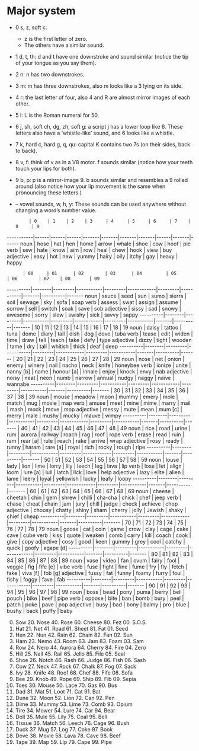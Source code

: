 # Major system

- 0 s, z, soft c:
    - z is the first letter of zero.
    - The others have a similar sound.
- 1 d, t, th: d and t have one downstroke and sound similar (notice the tip of your tongue as you say them).
- 2 n: n has two downstrokes.
- 3 m: m has three downstrokes, also m looks like a 3 lying on its side.
- 4 r: the last letter of four, also 4 and R are almost mirror images of each other.
- 5 l: L is the Roman numeral for 50.
- 6 j, sh, soft ch, dg, zh, soft g: a script j has a lower loop like 6. These letters also have a ‘whistle-like’ sound, and 6 looks like a whistle.
- 7 k, hard c, hard g, q, qu: capital K contains two 7s (on their sides, back to back).
- 8 v, f: think of v as in a V8 motor. f sounds similar (notice how your teeth touch your lips for both).
- 9 b, p: p is a mirror-image 9. b sounds similar and resembles a 9 rolled around (also notice how your lip movement is the same when pronouncing these letters.)
- – vowel sounds, w, h, y: These sounds can be used anywhere without changing a word’s number value.

           | 0    | 1    | 2    | 3     | 4     | 5     | 6     | 7    | 8     | 9
-----------|------|------|------|-------|-------|-------|-------|------|-------|------
noun       | hose | hat  | hen  | home  | arrow | whale | shoe  | cow  | hoof  | pie
verb       | sew  | hate | know | aim   | row   | heal  | chew  | hook | view  | buy
adjective  | easy | hot  | new  | yummy | hairy | oily  | itchy | gay  | heavy | happy

          | 00     | 01      | 02        | 03      | 04         | 05      | 06        | 07    | 08       | 09
----------|--------|---------|-----------|---------|------------|---------|-----------|-------|----------|-------
noun      | sauce  | seed    | sun       | sumo    | sierra     | soil    | sewage    | sky   | sofa     | soap
verb      | assess | swat    | assign    | assume  | sorrow     | sell    | switch    | soak  | save     | sob
adjective | sissy  | sad     | snowy     | awesome | sorry      | slow    | swishy    | sick  | savvy    | sappy
----------|--------|---------|-----------|---------|------------|---------|-----------|-------|----------|-------
          | 10     | 11      | 12        | 13      | 14         | 15      | 16        | 17    | 18       | 19
noun      | daisy  | tattoo  | tuna      | dome    | diary      | tail    | dish      | dog   | dove     | tuba
verb      | tease  | edit    | widen     | time    | draw       | tell    | teach     | take  | defy     | type
adjective | dizzy  | tight   | wooden    | tame    | dry        | tall    | whitish   | thick | deaf     | deep
----------|--------|---------|-----------|---------|------------|---------|-----------|-------|----------|-------
          | 20     | 21      | 22        | 23      | 24         | 25      | 26        | 27    | 28       | 29
noun      | nose   | net     | onion     | enemy   | winery     | nail    | nacho     | neck  | knife    | honeybee
verb      | ionize | unite   | nanny [b] | name    | honour [a] | inhale  | enjoy     | knock | envy     | nab
adjective | noisy  | neat    | neon      | numb    | narrow     | annual  | nudgy     | naggy | naïve    | wannabe
----------|--------|---------|-----------|---------|------------|---------|-----------|-------|----------|-------
          | 30     | 31      | 32        | 33      | 34         | 35      | 36        | 37    | 38       | 39
noun      | mouse  | meadow  | moon      | mummy   | emery      | mole    | match     | mug   | movie    | map
verb      | amuse  | meet    | mine      | mime    | marry      | mail    | mash      | mock  | move     | mop
adjective | messy  | mute    | mean      | mum [c] | merry      | male    | mushy     | mucky | mauve    | wimpy
----------|--------|---------|-----------|---------|------------|---------|-----------|-------|----------|-------
          | 40     | 41      | 42        | 43      | 44         | 45      | 46        | 47    | 48       | 49
noun      | rice   | road    | urine     | rum     | aurora     | railway | roach     | rag   | roof     | rope
verb      | erase  | read    | ruin      | ram     | rear [a]   | rule    | reach     | rake  | arrive   | wrap
adjective | rosy   | ready   | runny     | haram   | rare [a]   | royal   | rich      | rocky | rough    | ripe
----------|--------|---------|-----------|---------|------------|---------|-----------|-------|----------|-------
          | 50     | 51      | 52        | 53      | 54         | 55      | 56        | 57    | 58       | 59
noun      | louse  | lady    | lion      | lime    | lorry      | lily    | leech     | leg   | lava     | lip
verb      | lose   | let     | align     | loom    | lure [a]   | lull    | latch     | lick  | love     | help
adjective | lazy   | elite   | alien     | lame    | leery      | loyal   | yellowish | lucky | leafy    | loopy
----------|--------|---------|-----------|---------|------------|---------|-----------|-------|----------|-------
          | 60     | 61      | 62        | 63      | 64         | 65      | 66        | 67    | 68       | 69
noun      | cheese | cheetah | chin      | gem     | shrew      | chilli  | cha-cha   | chick | chef     | jeep
verb      | chase  | cheat   | chain     | jam     | jury       | chill   | judge     | check | achieve  | chop
adjective | choosy | chatty  | shiny     | sham    | cherry     | jolly   | Jewish    | shaky | chief    | cheap
----------|--------|---------|-----------|---------|------------|---------|-----------|-------|----------|-------
          | 70     | 71      | 72        | 73      | 74         | 75      | 76        | 77    | 78       | 79
noun      | goose  | cat     | coin      | game    | crow       | clay    | cage      | cake  | cave     | cube
verb      | kiss   | quote   | weaken    | comb    | carry      | kill    | coach     | cook  | give     | copy
adjective | cosy   | good    | keen      | gummy   | grey       | cool    | catchy    | quick | goofy    | agape [d]
----------|--------|---------|-----------|---------|------------|---------|-----------|-------|----------|-------
          | 80     | 81      | 82        | 83      | 84         | 85      | 86        | 87    | 88       | 89
noun      | vase   | video   | fan       | ovum    | fairy      | fool    | veggie    | fig   | fife [e] | vibe
verb      | fuse   | fight   | fine      | fume    | fry        | fly     | fetch     | fake  | viva [f] | fob [g]
adjective | fussy  | fat     | funny     | foamy   | furry      | foul    | fishy     | foggy | fave     | fab
----------|--------|---------|-----------|---------|------------|---------|-----------|-------|----------|-------
          | 90     | 91      | 92        | 93      | 94         | 95      | 96        | 97    | 98       | 99
noun      | boss   | bead    | pony      | puma    | berry      | bell    | pouch     | bike  | beef     | pipe
verb      | oppose | bite    | ban       | bomb    | bury       | peel    | patch     | poke  | pave     | pop
adjective | busy   | bad     | bony      | balmy   | pro        | blue    | bushy     | back  | puffy    | baby

0. Sow       20. Nose     40. Rose     60. Cheese   80. Fez      00. S.O.S.
1. Hat       21. Net      41. Road     61. Sheet    81. Fat      01. Seed
2. Hen       22. Nun      42. Rain     62. Chain    82. Fan      02. Sun
3. Ham       23. Nemo     43. Room     63. Jam      83. Foam     03. Sam
4. Row       24. Nero     44. Aurora   64. Cherry   84. Fire     04. Zero
5. Hill      25. Nail     45. Rail     65. Jello    85. File     05. Seal
6. Shoe      26. Notch    46. Rash     66. Judge    86. Fish     06. Sash
7. Cow       27. Neck     47. Rock     67. Chalk    87. Fog      07. Sack
8. Ivy       28. Knife    48. Roof     68. Chef     88. Fife     08. Sofa
9. Bee       29. Knob     49. Rope     69. Ship     89. Fib      09. Sepia
10. Toes     30. Mouse    50. Lace     70. Gas      90. Bus
11. Dad      31. Mat      51. Loot     71. Cat      91. Bat
12. Dune     32. Moon     52. Lion     72. Can      92. Pen
13. Dime     33. Mummy    53. Lime     73. Comb     93. Opium
14. Tire     34. Mower    54. Lure     74. Car      94. Bear
15. Doll     35. Mule     55. Lily     75. Coal     95. Bell
16. Tissue   36. Match    56. Leech    76. Cage     96. Bush
17. Duck     37. Mug      57. Log      77. Coke     97. Book
18. Dove     38. Movie    58. Lava     78. Cave     98. Beef
19. Tape     39. Map      59. Lip      79. Cape     99. Pipe

